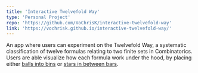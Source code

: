 ```yaml
---
title: 'Interactive Twelvefold Way'
type: 'Personal Project'
repo: 'https://github.com/VoChrisK/interactive-twelvefold-way'
link: 'https://vochrisk.github.io/interactive-twelvefold-way/'
---
```


An app where users can experiment on the Twelvefold Way, a systematic classification of twelve formulas relating to two finite sets in Combinatorics. Users are able visualize how each formula work under the hood, by placing either [balls into bins](https://en.wikipedia.org/wiki/Balls_into_bins_problem) or [stars in between bars](https://en.wikipedia.org/wiki/Stars_and_bars_(combinatorics)).